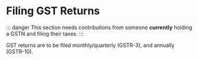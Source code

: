 # Filing GST Returns

::: danger
This section needs contributions from someone __currently__ holding a GSTN and filing their taxes.
:::

GST returns are to be filed monthly/quarterly (GSTR-3), and annually (GSTR-10).

